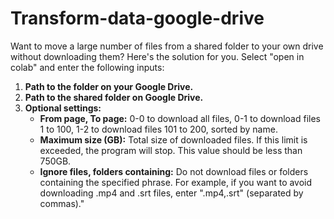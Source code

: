 # Transform-data-google-drive

Want to move a large number of files from a shared folder to your own drive without downloading them? Here's the solution for you. Select "open in colab" and enter the following inputs:

1. **Path to the folder on your Google Drive.**
2. **Path to the shared folder on Google Drive.**
3. **Optional settings:**
    - **From page, To page:** 0-0 to download all files, 0-1 to download files 1 to 100, 1-2 to download files 101 to 200, sorted by name.
    - **Maximum size (GB):** Total size of downloaded files. If this limit is exceeded, the program will stop. This value should be less than 750GB.
    - **Ignore files, folders containing:** Do not download files or folders containing the specified phrase. For example, if you want to avoid downloading .mp4 and .srt files, enter ".mp4,.srt" (separated by commas)."
